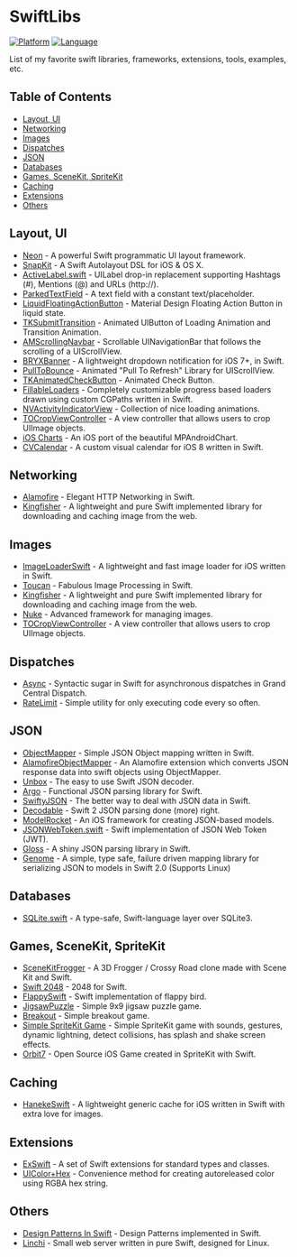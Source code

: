# SwiftLibs

[![Platform](http://img.shields.io/badge/platform-ios-blue.svg?style=flat)](https://developer.apple.com/iphone/index.action)
[![Language](http://img.shields.io/badge/language-swift-brightgreen.svg?style=flat)](https://developer.apple.com/swift)

List of my favorite swift libraries, frameworks, extensions, tools, examples, etc.

## Table of Contents
* [Layout, UI](#layout-ui)
* [Networking](#networking)
* [Images](#images)
* [Dispatches](#dispatches)
* [JSON](#json)
* [Databases](#databases)
* [Games, SceneKit, SpriteKit](#games-scenekit-spritekit)
* [Caching](#caching)
* [Extensions](#extensions)
* [Others](#others)


## Layout, UI

* [Neon](https://github.com/mamaral/Neon) - A powerful Swift programmatic UI layout framework.
* [SnapKit](https://github.com/SnapKit/SnapKit) - A Swift Autolayout DSL for iOS & OS X.
* [ActiveLabel.swift](https://github.com/optonaut/ActiveLabel.swift) - UILabel drop-in replacement supporting Hashtags (#), Mentions (@) and URLs (http://).
* [ParkedTextField](https://github.com/gmertk/ParkedTextField) - A text field with a constant text/placeholder.
* [LiquidFloatingActionButton](https://github.com/yoavlt/LiquidFloatingActionButton) - Material Design Floating Action Button in liquid state.
* [TKSubmitTransition](https://github.com/entotsu/TKSubmitTransition) - Animated UIButton of Loading Animation and Transition Animation.
* [AMScrollingNavbar](https://github.com/andreamazz/AMScrollingNavbar) - Scrollable UINavigationBar that follows the scrolling of a UIScrollView.
* [BRYXBanner](https://github.com/bryx-inc/BRYXBanner) - A lightweight dropdown notification for iOS 7+, in Swift.
* [PullToBounce](https://github.com/entotsu/PullToBounce) - Animated "Pull To Refresh" Library for UIScrollView.
* [TKAnimatedCheckButton](https://github.com/entotsu/TKAnimatedCheckButton) - Animated Check Button.
* [FillableLoaders](https://github.com/poolqf/FillableLoaders) - Completely customizable progress based loaders drawn using custom CGPaths written in Swift.
* [NVActivityIndicatorView](https://github.com/ninjaprox/NVActivityIndicatorView) - Collection of nice loading animations.
* [TOCropViewController](https://github.com/TimOliver/TOCropViewController) - A view controller that allows users to crop UIImage objects.
* [iOS Charts](https://github.com/danielgindi/ios-charts) - An iOS port of the beautiful MPAndroidChart.
* [CVCalendar](https://github.com/Mozharovsky/CVCalendar) - A custom visual calendar for iOS 8 written in Swift.

## Networking

* [Alamofire](https://github.com/Alamofire/Alamofire) - Elegant HTTP Networking in Swift.
* [Kingfisher](https://github.com/onevcat/Kingfisher) - A lightweight and pure Swift implemented library for downloading and caching image from the web.

## Images

* [ImageLoaderSwift](https://github.com/hirohisa/ImageLoaderSwift) - A lightweight and fast image loader for iOS written in Swift.
* [Toucan](https://github.com/gavinbunney/Toucan) - Fabulous Image Processing in Swift.
* [Kingfisher](https://github.com/onevcat/Kingfisher) - A lightweight and pure Swift implemented library for downloading and caching image from the web.
* [Nuke](https://github.com/kean/Nuke) - Advanced framework for managing images.
* [TOCropViewController](https://github.com/TimOliver/TOCropViewController) - A view controller that allows users to crop UIImage objects.

## Dispatches

* [Async](https://github.com/duemunk/Async) - Syntactic sugar in Swift for asynchronous dispatches in Grand Central Dispatch.
* [RateLimit](https://github.com/soffes/RateLimit) - Simple utility for only executing code every so often.

## JSON

* [ObjectMapper](https://github.com/Hearst-DD/ObjectMapper) - Simple JSON Object mapping written in Swift.
* [AlamofireObjectMapper](https://github.com/tristanhimmelman/AlamofireObjectMapper) - An Alamofire extension which converts JSON response data into swift objects using ObjectMapper.
* [Unbox](https://github.com/JohnSundell/Unbox) - The easy to use Swift JSON decoder.
* [Argo](https://github.com/thoughtbot/Argo) - Functional JSON parsing library for Swift.
* [SwiftyJSON](https://github.com/SwiftyJSON/SwiftyJSON) - The better way to deal with JSON data in Swift.
* [Decodable](https://github.com/Anviking/Decodable) - Swift 2 JSON parsing done (more) right.
* [ModelRocket](https://github.com/ovenbits/ModelRocket) - An iOS framework for creating JSON-based models.
* [JSONWebToken.swift](https://github.com/kylef/JSONWebToken.swift) - Swift implementation of JSON Web Token (JWT).
* [Gloss](https://github.com/hkellaway/Gloss) - A shiny JSON parsing library in Swift.
* [Genome](https://github.com/LoganWright/Genome) - A simple, type safe, failure driven mapping library for serializing JSON to models in Swift 2.0 (Supports Linux)

## Databases

* [SQLite.swift](https://github.com/stephencelis/SQLite.swift) - A type-safe, Swift-language layer over SQLite3.

## Games, SceneKit, SpriteKit

* [SceneKitFrogger](https://github.com/devindazzle/SceneKitFrogger) - A 3D Frogger / Crossy Road clone made with Scene Kit and Swift.
* [Swift 2048](https://github.com/austinzheng/swift-2048) - 2048 for Swift.
* [FlappySwift](https://github.com/fullstackio/FlappySwift) - Swift implementation of flappy bird.
* [JigsawPuzzle](https://github.com/nealCeffrey/JigsawPuzzle) - Simple 9x9 jigsaw puzzle game.
* [Breakout](https://github.com/nealCeffrey/Breakout) - Simple breakout game.
* [Simple SpriteKit Game](https://github.com/mihailt/simple-sprite-kit-game) - Simple SpriteKit game with sounds, gestures, dynamic lightning, detect collisions, has splash and shake screen effects.
* [Orbit7](https://github.com/Mav3r1ck/Orbit7) - Open Source iOS Game created in SpriteKit with Swift.

## Caching

* [HanekeSwift](https://github.com/Haneke/HanekeSwift) - A lightweight generic cache for iOS written in Swift with extra love for images.

## Extensions

* [ExSwift](https://github.com/pNre/ExSwift) - A set of Swift extensions for standard types and classes.
* [UIColor+Hex](https://github.com/yeahdongcn/UIColor-Hex-Swift) - Convenience method for creating autoreleased color using RGBA hex string.

## Others

* [Design Patterns In Swift](https://github.com/ochococo/Design-Patterns-In-Swift) - Design Patterns implemented in Swift.
* [Linchi](https://github.com/loiclec/Linchi) - Small web server written in pure Swift, designed for Linux.
